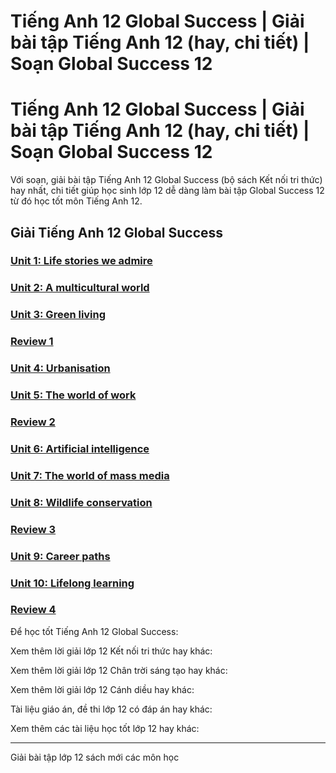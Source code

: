 # Tiếng Anh 12 Global Success | Giải bài tập Tiếng Anh 12 (hay, chi tiết) | Soạn Global Success 12

# Tiếng Anh 12 Global Success | Giải bài tập Tiếng Anh 12 (hay, chi tiết) | Soạn Global Success 12

Với soạn, giải bài tập Tiếng Anh 12 Global Success (bộ sách Kết nối tri thức) hay nhất, chi tiết giúp học sinh lớp 12 dễ dàng làm bài tập Global Success 12 từ đó học tốt môn Tiếng Anh 12.

## Giải Tiếng Anh 12 Global Success

### [**Unit 1: Life stories we admire**](https://vietjack.com/tieng-anh-12-moi/unit-1-life-stories.jsp)

### [**Unit 2: A multicultural world**](https://vietjack.com/tieng-anh-12-moi/unit-2-urbanisation.jsp)

### [**Unit 3: Green living**](https://vietjack.com/tieng-anh-12-moi/unit-3-the-green-movement.jsp)

### [**Review 1**](https://vietjack.com/tieng-anh-12-moi/review-1.jsp)

### [**Unit 4: Urbanisation**](https://vietjack.com/tieng-anh-12-moi/unit-4-the-mass-media.jsp)

### [**Unit 5: The world of work**](https://vietjack.com/tieng-anh-12-moi/unit-5-cultural-identity.jsp)

### [**Review 2**](https://vietjack.com/tieng-anh-12-moi/review-2.jsp)

### [**Unit 6: Artificial intelligence**](https://vietjack.com/tieng-anh-12-moi/unit-6-endangered-species.jsp)

### [**Unit 7: The world of mass media**](https://vietjack.com/tieng-anh-12-moi/unit-7-artificial-intelligence.jsp)

### [**Unit 8: Wildlife conservation**](https://vietjack.com/tieng-anh-12-moi/unit-8-the-world-of-work.jsp)

### [**Review 3**](https://vietjack.com/tieng-anh-12-moi/review-3.jsp)

### [**Unit 9: Career paths**](https://vietjack.com/tieng-anh-12-moi/unit-9-choosing-a-career.jsp)

### [**Unit 10: Lifelong learning**](https://vietjack.com/tieng-anh-12-moi/unit-10-lifelong-learning.jsp)

### [**Review 4**](https://vietjack.com/tieng-anh-12-moi/review-4.jsp)

Để học tốt Tiếng Anh 12 Global Success:

Xem thêm lời giải lớp 12 Kết nối tri thức hay khác:

Xem thêm lời giải lớp 12 Chân trời sáng tạo hay khác:

Xem thêm lời giải lớp 12 Cánh diều hay khác:

Tài liệu giáo án, đề thi lớp 12 có đáp án hay khác:

Xem thêm các tài liệu học tốt lớp 12 hay khác:

* * *

Giải bài tập lớp 12 sách mới các môn học
